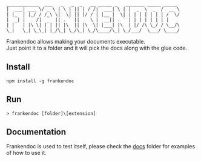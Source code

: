 ```
____________  ___   _   _  _   __ _____ _   _______ _____ _____ 
|  ___| ___ \/ _ \ | \ | || | / /|  ___| \ | |  _  \  _  /  __ \
| |_  | |_/ / /_\ \|  \| || |/ / | |__ |  \| | | | | | | | /  \/
|  _| |    /|  _  || . ` ||    \ |  __|| . ` | | | | | | | |    
| |   | |\ \| | | || |\  || |\  \| |___| |\  | |/ /\ \_/ / \__/\
\_|   \_| \_\_| |_/\_| \_/\_| \_/\____/\_| \_/___/  \___/ \____/
```

Frankendoc allows making your documents executable.   
Just point it to a folder and it will pick the docs along with the glue code.  

## Install
```
npm install -g frankendoc
```

## Run
```
> frankendoc [folder]\[extension]
```

## Documentation
Frankendoc is used to test itself, please check the [docs](https://github.com/limadelic/frankendoc/tree/master/docs) folder for examples of how to use it.